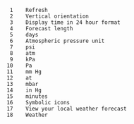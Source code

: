        1	Refresh
       2	Vertical orientation
       3	Display time in 24 hour format
       4	Forecast length
       5	days
       6	Atmospheric pressure unit
       7	psi
       8	atm
       9	kPa
      10	Pa
      11	mm Hg
      12	at
      13	mbar
      14	in Hg
      15	minutes
      16	Symbolic icons
      17	View your local weather forecast
      18	Weather
